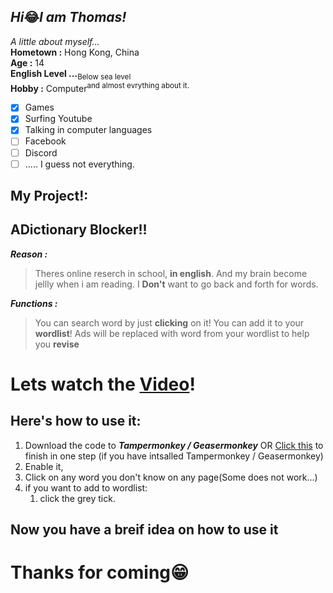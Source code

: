 ## *Hi*😂*I am Thomas!*

*A little about myself...*  
**Hometown :** Hong Kong, China  
**Age :** 14  
**English Level ...**<sub>Below sea level</sub>  
**Hobby :** Computer<sup>and almost evrything about it.</sup>  
- [X] Games  
- [X] Surfing Youtube
- [X] Talking in computer languages
- [ ] Facebook
- [ ] Discord
- [ ] ..... I guess not everything.

## My Project!:
<h2> <b>ADictionary Blocker!!</b> </h2>

***Reason :***
> Theres online reserch in school, **in english**.
> And my brain become jellly when i am reading.
> I **Don't** want to go back and forth for words.

***Functions :***
> You can search word by just **clicking** on it!
> You can add it to your **wordlist**!
> Ads will be replaced with word from your wordlist
> to help you **revise**



#  Lets watch the [Video](https://example.com/my-link "It sucks,I know")! 

##  Here's how to use it: 

1. Download the code to ***Tampermonkey / Geasermonkey*** OR [Click this](https://greasyfork.org/scripts/432144-adictionary-blocker/code/ADictionary%20Blocker.user.js) to finish in one step (if you have intsalled Tampermonkey / Geasermonkey)
1. Enable it,
1. Click on any word you don't know on any page(Some does not work...)
1. if you want to add to wordlist:
    1. click the grey tick.

## Now you have a breif idea on how to use it



<h1> Thanks for coming😁 </h1>

